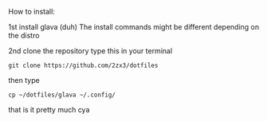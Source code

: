 How to install:

1st install glava (duh)
The install commands might be different depending on the distro

2nd clone the repository
type this in your terminal

```
git clone https://github.com/2zx3/dotfiles
```
then type

```
cp ~/dotfiles/glava ~/.config/
```

that is it pretty much cya
